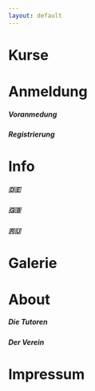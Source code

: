 ```yaml
---
layout: default
---
```


# Kurse

# Anmeldung
##### Voranmedung
##### Registrierung

# Info
##### 🇩🇪 
##### 🇬🇧 
##### 🇷🇺 

# Galerie

# About 
##### Die Tutoren
##### Der Verein

# Impressum

